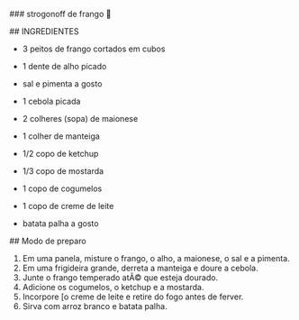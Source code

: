 ﻿\### strogonoff de frango :chicken:

\##   INGREDIENTES

- 3 peitos de frango cortados em cubos

- 1 dente de alho picado

- sal e pimenta a gosto

- 1 cebola picada

- 2 colheres (sopa) de maionese

- 1 colher de manteiga

- 1/2 copo de ketchup

- 1/3 copo de mostarda

- 1 copo de cogumelos

- 1 copo de creme de leite

- batata palha a gosto

\## Modo de preparo

1. Em uma panela, misture o frango, o alho, a maionese, o sal e a pimenta.
1. Em uma frigideira grande, derreta a manteiga e doure a cebola.
1. Junte o frango temperado atÃ© que esteja dourado.
1. Adicione os cogumelos, o ketchup e a mostarda.
1. Incorpore [o creme de leite e retire do fogo antes de ferver.
1. Sirva com arroz branco e batata palha.

